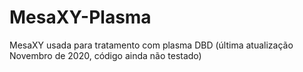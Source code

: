 # MesaXY-Plasma
MesaXY usada para tratamento com plasma DBD (última atualização Novembro de 2020, código ainda não testado)
